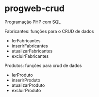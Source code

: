 # progweb-crud
 Programação PHP com SQL

 Fabricantes: funções para o CRUD de dados 
 - lerFabricantes
 - inserirFabricantes
 - atualizarFabricantes
 - excluirFabricantes

 Produtos: funções para crud de dados
 - lerProduto
 - inserirProduto
 - atualizarProduto
 - excluirProduto
